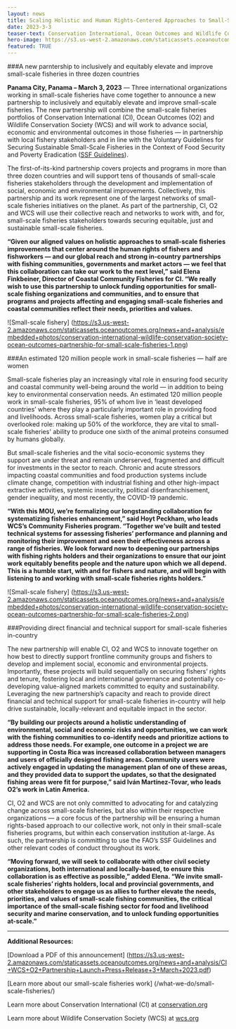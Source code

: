 ```yaml
---
layout: news
title: Scaling Holistic and Human Rights-Centered Approaches to Small-Scale Fisheries Sustainability 
date: 2023-3-3
teaser-text: Conservation International, Ocean Outcomes and Wildlife Conservation Society announce a new partnership at Our Ocean Panama to inclusively and equitably elevate and improve small-scale fisheries in three dozen countries.
hero-image: https://s3.us-west-2.amazonaws.com/staticassets.oceanoutcomes.org/news+and+analysis/hero+images/conservation-international-wildlife-conservation-society-ocean-outcomes-partnership-for-small-scale-fisheries-hero.png
featured: TRUE
---
```

###A new parntership to inclusively and equitably elevate and improve small-scale fisheries in three dozen countries

**Panama City, Panama – March 3, 2023** — Three international organizations working in small-scale fisheries have come together to announce a new partnership to inclusively and equitably elevate and improve small-scale fisheries. The new partnership will combine the small-scale fisheries portfolios of Conservation International (CI), Ocean Outcomes (O2) and Wildlife Conservation Society (WCS) and will work to advance social, economic and environmental outcomes in those fisheries — in partnership with local fishery stakeholders and in line with the Voluntary Guidelines for Securing Sustainable Small-Scale Fisheries in the Context of Food Security and Poverty Eradication (<a href="https://www.fao.org/voluntary-guidelines-small-scale-fisheries/en/" target="_blank">SSF Guidelines</a>).

The first-of-its-kind partnership covers projects and programs in more than three dozen countries and will support tens of thousands of small-scale fisheries stakeholders through the development and implementation of social, economic and environmental improvements. Collectively, this partnership and its work represent one of the largest networks of small-scale fisheries initiatives on the planet. As part of the partnership, CI, O2 and WCS will use their collective reach and networks to work with, and for, small-scale fisheries stakeholders towards securing equitable, just and sustainable small-scale fisheries.

**“Given our aligned values on holistic approaches to small-scale fisheries improvements that center around the human rights of fishers and fishworkers — and our global reach and strong in-country partnerships with fishing communities, governments and market actors — we feel that this collaboration can take our work to the next level,” said Elena Finkbeiner, Director of Coastal Community Fisheries for CI.  “We really wish to use this partnership to unlock funding opportunities for small-scale fishing organizations and communities, and to ensure that programs and projects affecting and engaging small-scale fisheries and coastal communities reflect their needs, priorities and values.**

![Small-scale fishery]
(https://s3.us-west-2.amazonaws.com/staticassets.oceanoutcomes.org/news+and+analysis/embedded+photos/conservation-international-wildlife-conservation-society-ocean-outcomes-partnership-for-small-scale-fisheries-1.png)

###An estimated 120 million people work in small-scale fisheries — half are women

Small-scale fisheries play an increasingly vital role in ensuring food security and coastal community well-being around the world — in addition to being key to environmental conservation needs. An estimated 120 million people work in small-scale fisheries, 95% of whom live in ‘least developed countries’ where they play a particularly important role in providing food and livelihoods. Across small-scale fisheries, women play a critical but overlooked role: making up 50% of the workforce, they are vital to small-scale fisheries' ability to produce one sixth of the animal proteins consumed by humans globally.

But small-scale fisheries and the vital socio-economic systems they support are under threat and remain underserved, fragmented and difficult for investments in the sector to reach. Chronic and acute stressors impacting coastal communities and food production systems include climate change, competition with industrial fishing and other high-impact extractive activities, systemic insecurity, political disenfranchisement, gender inequality, and most recently, the COVID-19 pandemic.

**“With this MOU, we’re formalizing our longstanding collaboration for systematizing fisheries enhancement,” said Hoyt Peckham, who leads WCS’s Community Fisheries program. “Together we’ve built and tested technical systems for assessing fisheries’ performance and planning and monitoring their improvement and seen their effectiveness across a range of fisheries. We look forward now to deepening our partnerships with fishing rights holders and their organizations to ensure that our joint work equitably benefits people and the nature upon which we all depend. This is a humble start, with and for fishers and nature, and will begin with listening to and working with small-scale fisheries rights holders.”**

![Small-scale fishery]
(https://s3.us-west-2.amazonaws.com/staticassets.oceanoutcomes.org/news+and+analysis/embedded+photos/conservation-international-wildlife-conservation-society-ocean-outcomes-partnership-for-small-scale-fisheries-2.png)

###Providing direct financial and technical support for small-scale fisheries in-country

The new partnership will enable CI, O2 and WCS to innovate together on how best to directly support frontline community groups and fishers to develop and implement social, economic and environmental projects. Importantly, these projects will build sequentially on securing fishers’ rights and tenure, fostering local and international governance and potentially co-developing value-aligned markets committed to equity and sustainability. Leveraging the new partnership’s capacity and reach to provide direct financial and technical support for small-scale fisheries in-country will help drive sustainable, locally-relevant and equitable impact in the sector. 

**“By building our projects around a holistic understanding of environmental, social and economic risks and opportunities, we can work with the fishing communities to co-identify needs and prioritize actions to address those needs. For example, one outcome in a project we are supporting in Costa Rica was increased collaboration between managers and users of officially designed fishing areas. Community users were actively engaged in updating the management plan of one of these areas, and they provided data to support the updates, so that the designated fishing areas were fit for purpose,” said Iván Martínez-Tovar, who leads O2’s work in Latin America.**

CI, O2 and WCS are not only committed to advocating for and catalyzing change across small-scale fisheries, but also within their respective organizations — a core focus of the partnership will be ensuring a human rights-based approach to our collective work, not only in their small-scale fisheries programs, but within each conservation institution at-large. As such, the partnership is committing to use the FAO’s SSF Guidelines and other relevant codes of conduct throughout its work. 

**“Moving forward, we will seek to collaborate with other civil society organizations, both international and locally-based, to ensure this collaboration is as effective as possible,” added Elena. “We invite small-scale fisheries’ rights holders, local and provincial governments, and other stakeholders to engage us as allies to further elevate the needs, priorities, and values of small-scale fishing communities, the critical importance of the small-scale fishing sector for food and livelihood security and marine conservation, and to unlock funding opportunities at-scale.”**

----

**Additional Resources:**

[Download a PDF of this announcement] (https://s3.us-west-2.amazonaws.com/staticassets.oceanoutcomes.org/news+and+analysis/CI+WCS+O2+Partnership+Launch+Press+Release+3+March+2023.pdf)

[Learn more about our small-scale fisheries work] (/what-we-do/small-scale-fisheries/)  

Learn more about Conservation International (CI) at <a href="https://www.conservation.org/" target="_blank">conservation.org</a>

Learn more about Wildlife Conservation Society (WCS) at <a href="https://www.wcs.org/" target="_blank">wcs.org</a>

